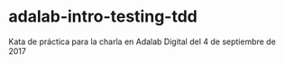 # adalab-intro-testing-tdd
Kata de práctica para la charla en Adalab Digital del 4 de septiembre de 2017
